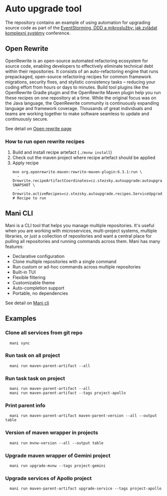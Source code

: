 # Auto upgrade tool

The repository contains an example of using automation for upgrading source code as part of the [EventStorming, DDD a mikroslužby: jak zvládat komplexní systémy](https://www.datascript.cz/it-konference/eventstorming-ddd-a-mikrosluzby-jak-zvladat-komplexni-systemy/) conference.

## Open Rewrite

OpenRewrite is an open-source automated refactoring ecosystem for source code, enabling developers to effectively eliminate technical debt within their repositories.
It consists of an auto-refactoring engine that runs prepackaged, open-source refactoring recipes for common framework migrations, security fixes, and stylistic consistency tasks – reducing your coding effort from hours or days to minutes. Build tool plugins like the OpenRewrite Gradle plugin and the OpenRewrite Maven plugin help you run these recipes on one repository at a time.
While the original focus was on the Java language, the OpenRewrite community is continuously expanding language and framework coverage. Thousands of great individuals and teams are working together to make software seamless to update and continuously secure.

See detail on [Open rewrite page](https://docs.openrewrite.org/)

### How to run open rewrite recipes

1. Build and install recipe artefact (`./mvnw install`)
1. Check out the maven project where recipe artefact should be applied
1. Apply recipe 
    ````shell
    mvn org.openrewrite.maven:rewrite-maven-plugin:6.3.1:run \
      -Drewrite.recipeArtifactCoordinates=cz.stezsky.autoupgrade:autoupgrade:0.0.1-SNAPSHOT \
      -Drewrite.activeRecipes=cz.stezsky.autoupgrade.recipes.ServiceUpgrade # Recipe to run
    ````

## Mani CLI

Mani is a CLI tool that helps you manage multiple repositories. It's useful when you are working with microservices, multi-project systems, multiple libraries, or just a collection of repositories and want a central place for pulling all repositories and running commands across them.
Mani has many features:
* Declarative configuration
* Clone multiple repositories with a single command
* Run custom or ad-hoc commands across multiple repositories
* Built-in TUI
* Flexible filtering
* Customizable theme
* Auto-completion support
* Portable, no dependencies

See detail on [Mani cli](https://manicli.com/)

## Examples

### Clone all services from git repo
 ````shell
   mani sync
 ````

### Run task on all project
 ````shell
   mani run maven-parent-artifact --all
 ````

### Run task task on project
 ````shell
   mani run maven-parent-artifact --all
   mani run maven-parent-artifact --tags project-apollo
 ````

### Print parent info
 ````shell
   mani run maven-parent-artifact maven-parent-version --all --output table
 ````

### Version of maven wrapper in projects
 ````shell
   mani run mvnw-version --all --output table
 ````

### Upgrade maven wrapper of Gemini project
 ````shell
   mani run upgrade-mvnw --tags project-gemini
 ````

### Upgrade services of Apollo project
 ````shell
   mani run maven-parent-artifact upgrade-service --tags project-apollo
 ````
